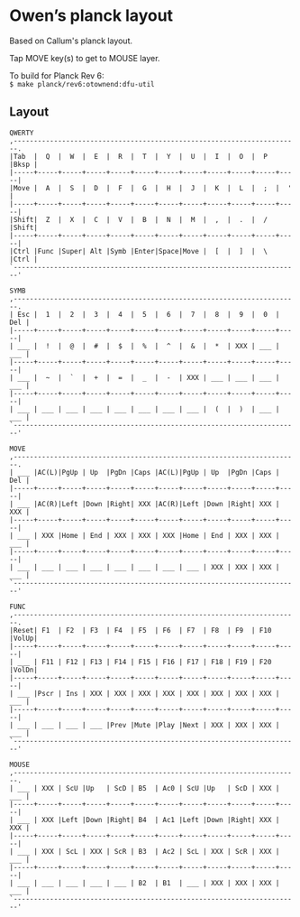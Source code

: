 # Owen’s planck layout

Based on Callum's planck layout.

Tap MOVE key(s) to get to MOUSE layer.

To build for Planck Rev 6:  
`$ make planck/rev6:otownend:dfu-util`

## Layout

    QWERTY
    ,-----------------------------------------------------------------------.
    |Tab  |  Q  |  W  |  E  |  R  |  T  |  Y  |  U  |  I  |  O  |  P  |Bksp |
    |-----+-----+-----+-----+-----+-----+-----+-----+-----+-----+-----+-----|
    |Move |  A  |  S  |  D  |  F  |  G  |  H  |  J  |  K  |  L  |  ;  |  '  |
    |-----+-----+-----+-----+-----+-----+-----+-----+-----+-----+-----+-----|
    |Shift|  Z  |  X  |  C  |  V  |  B  |  N  |  M  |  ,  |  .  |  /  |Shift|
    |-----+-----+-----+-----+-----+-----+-----+-----+-----+-----+-----+-----|
    |Ctrl |Func |Super| Alt |Symb |Enter|Space|Move |  [  |  ]  |  \  |Ctrl |
    `-----------------------------------------------------------------------'
    
    SYMB
    ,-----------------------------------------------------------------------.
    | Esc |  1  |  2  |  3  |  4  |  5  |  6  |  7  |  8  |  9  |  0  | Del |
    |-----+-----+-----+-----+-----+-----+-----+-----+-----+-----+-----+-----|
    | ___ |  !  |  @  |  #  |  $  |  %  |  ^  |  &  |  *  | XXX | ___ | ___ |
    |-----+-----+-----+-----+-----+-----+-----+-----+-----+-----+-----+-----|
    | ___ |  ~  |  `  |  +  |  =  |  _  |  -  | XXX | ___ | ___ | ___ | ___ |
    |-----+-----+-----+-----+-----+-----+-----+-----+-----+-----+-----+-----|
    | ___ | ___ | ___ | ___ | ___ | ___ | ___ | ___ |  (  |  )  | ___ | ___ |
    `-----------------------------------------------------------------------'
    
    MOVE
    ,-----------------------------------------------------------------------.
    | ___ |AC(L)|PgUp | Up  |PgDn |Caps |AC(L)|PgUp | Up  |PgDn |Caps | Del |
    |-----+-----+-----+-----+-----+-----+-----+-----+-----+-----+-----+-----|
    | ___ |AC(R)|Left |Down |Right| XXX |AC(R)|Left |Down |Right| XXX | XXX |
    |-----+-----+-----+-----+-----+-----+-----+-----+-----+-----+-----+-----|
    | ___ | XXX |Home | End | XXX | XXX | XXX |Home | End | XXX | XXX | ___ |
    |-----+-----+-----+-----+-----+-----+-----+-----+-----+-----+-----+-----|
    | ___ | ___ | ___ | ___ | ___ | ___ | ___ | ___ | XXX | XXX | XXX | ___ |
    `-----------------------------------------------------------------------'
    
    FUNC
    ,-----------------------------------------------------------------------.
    |Reset| F1  | F2  | F3  | F4  | F5  | F6  | F7  | F8  | F9  | F10 |VolUp|
    |-----+-----+-----+-----+-----+-----+-----+-----+-----+-----+-----+-----|
    | ___ | F11 | F12 | F13 | F14 | F15 | F16 | F17 | F18 | F19 | F20 |VolDn|
    |-----+-----+-----+-----+-----+-----+-----+-----+-----+-----+-----+-----|
    | ___ |Pscr | Ins | XXX | XXX | XXX | XXX | XXX | XXX | XXX | XXX | ___ |
    |-----+-----+-----+-----+-----+-----+-----+-----+-----+-----+-----+-----|
    | ___ | ___ | ___ | ___ |Prev |Mute |Play |Next | XXX | XXX | XXX | ___ |
    `-----------------------------------------------------------------------'
    
    MOUSE
    ,-----------------------------------------------------------------------.
    | ___ | XXX | ScU |Up   | ScD | B5  | Ac0 | ScU |Up   | ScD | XXX | ___ |
    |-----+-----+-----+-----+-----+-----+-----+-----+-----+-----+-----+-----|
    | ___ | XXX |Left |Down |Right| B4  | Ac1 |Left |Down |Right| XXX | XXX |
    |-----+-----+-----+-----+-----+-----+-----+-----+-----+-----+-----+-----|
    | ___ | XXX | ScL | XXX | ScR | B3  | Ac2 | ScL | XXX | ScR | XXX | ___ |
    |-----+-----+-----+-----+-----+-----+-----+-----+-----+-----+-----+-----|
    | ___ | ___ | ___ | ___ | ___ | B2  | B1  | ___ | XXX | XXX | XXX | ___ |
    `-----------------------------------------------------------------------'
